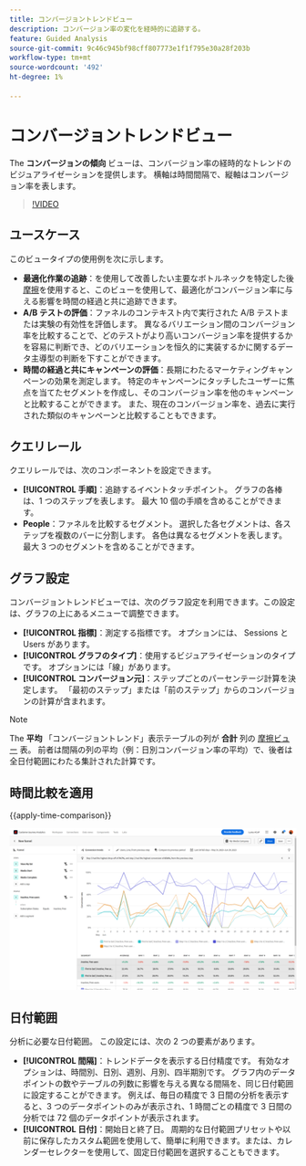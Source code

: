```yaml
---
title: コンバージョントレンドビュー
description: コンバージョン率の変化を経時的に追跡する。
feature: Guided Analysis
source-git-commit: 9c46c945bf98cff807773e1f1f795e30a28f203b
workflow-type: tm+mt
source-wordcount: '492'
ht-degree: 1%

---
```


# コンバージョントレンドビュー

The **コンバージョンの傾向** ビューは、コンバージョン率の経時的なトレンドのビジュアライゼーションを提供します。 横軸は時間間隔で、縦軸はコンバージョン率を表します。

>[!VIDEO](https://video.tv.adobe.com/v/3421662/?learn=on)

## ユースケース

このビュータイプの使用例を次に示します。

* **最適化作業の追跡**：を使用して改善したい主要なボトルネックを特定した後 [摩擦](friction.md)を使用すると、このビューを使用して、最適化がコンバージョン率に与える影響を時間の経過と共に追跡できます。
* **A/B テストの評価**：ファネルのコンテキスト内で実行された A/B テストまたは実験の有効性を評価します。 異なるバリエーション間のコンバージョン率を比較することで、どのテストがより高いコンバージョン率を提供するかを容易に判断でき、どのバリエーションを恒久的に実装するかに関するデータ主導型の判断を下すことができます。
* **時間の経過と共にキャンペーンの評価**：長期にわたるマーケティングキャンペーンの効果を測定します。 特定のキャンペーンにタッチしたユーザーに焦点を当てたセグメントを作成し、そのコンバージョン率を他のキャンペーンと比較することができます。 また、現在のコンバージョン率を、過去に実行された類似のキャンペーンと比較することもできます。

## クエリレール

クエリレールでは、次のコンポーネントを設定できます。

* **[!UICONTROL 手順]**：追跡するイベントタッチポイント。 グラフの各棒は、1 つのステップを表します。 最大 10 個の手順を含めることができます。
* **People**：ファネルを比較するセグメント。 選択した各セグメントは、各ステップを複数のバーに分割します。 各色は異なるセグメントを表します。 最大 3 つのセグメントを含めることができます。

## グラフ設定

コンバージョントレンドビューでは、次のグラフ設定を利用できます。この設定は、グラフの上にあるメニューで調整できます。

* **[!UICONTROL 指標]**：測定する指標です。 オプションには、 Sessions と Users があります。
* **[!UICONTROL グラフのタイプ]**：使用するビジュアライゼーションのタイプです。 オプションには「線」があります。
* **[!UICONTROL コンバージョン元]**：ステップごとのパーセンテージ計算を決定します。 「最初のステップ」または「前のステップ」からのコンバージョンの計算が含まれます。

>[!NOTE]
>
>The **平均** 「コンバージョントレンド」表示テーブルの列が **合計** 列の [摩擦ビュー](friction.md) 表。 前者は間隔の列の平均（例：日別コンバージョン率の平均）で、後者は全日付範囲にわたる集計された計算です。

## 時間比較を適用

{{apply-time-comparison}}

![コンバージョントレンドの時間比較](../assets/conversion-trends-compare.png)

## 日付範囲

分析に必要な日付範囲。 この設定には、次の 2 つの要素があります。

* **[!UICONTROL 間隔]**：トレンドデータを表示する日付精度です。 有効なオプションは、時間別、日別、週別、月別、四半期別です。 グラフ内のデータポイントの数やテーブルの列数に影響を与える異なる間隔を、同じ日付範囲に設定することができます。 例えば、毎日の精度で 3 日間の分析を表示すると、3 つのデータポイントのみが表示され、1 時間ごとの精度で 3 日間の分析では 72 個のデータポイントが表示されます。
* **[!UICONTROL 日付]**：開始日と終了日。 周期的な日付範囲プリセットや以前に保存したカスタム範囲を使用して、簡単に利用できます。または、カレンダーセレクターを使用して、固定日付範囲を選択することもできます。
